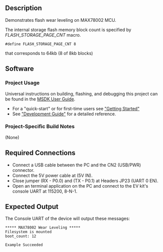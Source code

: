## Description

Demonstrates flash wear leveling on MAX78002 MCU.
 
The internal storage flash memory block count is specified by *FLASH_STORAGE_PAGE_CNT* macro.
 
 ```
 #define FLASH_STORAGE_PAGE_CNT 8
 ```
 
 that corresponds to 64kb (8 of 8kb blocks)

## Software

### Project Usage

Universal instructions on building, flashing, and debugging this project can be found in the [MSDK User Guide](https://analog-devices-msdk.github.io/msdk/USERGUIDE/).

- For a "quick-start" or for first-time users see ["Getting Started"](https://analog-devices-msdk.github.io/msdk/USERGUIDE/#getting-started)
- See ["Development Guide"](https://analog-devices-msdk.github.io/msdk/USERGUIDE/#development-guide) for a detailed reference.

### Project-Specific Build Notes

(None)

## Required Connections

-   Connect a USB cable between the PC and the CN2 (USB/PWR) connector.
-   Connect the 5V power cable at (5V IN).
-   Close jumper (RX - P0.0) and (TX - P0.1) at Headers JP23 (UART 0 EN).
-   Open an terminal application on the PC and connect to the EV kit's console UART at 115200, 8-N-1.

## Expected Output

The Console UART of the device will output these messages:

```
***** MAX78002 Wear Leveling *****
Filesystem is mounted
boot_count: 12

Example Succeeded

```

